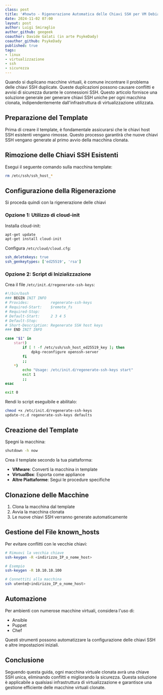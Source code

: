 ```yaml
---
class: post
title: '#howto - Rigenerazione Automatica delle Chiavi SSH per VM Debian/ubuntu Clonate'
date: 2024-11-02 07:00
layout: post
author: Luigi Smiraglio
author_github: geegeek
coauthor: Davide Galati (in arte PsykeDady)
coauthor_github: PsykeDady
published: true
tags:
- linux
- virtualizzazione
- ssh
- sicurezza
---
```


Quando si duplicano macchine virtuali, è comune incontrare il problema delle chiavi SSH duplicate. Queste duplicazioni possono causare conflitti e avvisi di sicurezza durante le connessioni SSH. Questo articolo fornisce una soluzione generale per generare chiavi SSH uniche per ogni macchina clonata, indipendentemente dall'infrastruttura di virtualizzazione utilizzata.

## Preparazione del Template

Prima di creare il template, è fondamentale assicurarsi che le chiavi host SSH esistenti vengano rimosse. Questo processo garantirà che nuove chiavi SSH vengano generate al primo avvio della macchina clonata.

## Rimozione delle Chiavi SSH Esistenti

Esegui il seguente comando sulla macchina template:

```bash
rm /etc/ssh/ssh_host_*
```

## Configurazione della Rigenerazione

Si proceda quindi con la rigenerazione delle chiavi

### Opzione 1: Utilizzo di cloud-init

Installa cloud-init:

```bash
apt-get update
apt-get install cloud-init
```

Configura `/etc/cloud/cloud.cfg`:

```yaml
ssh_deletekeys: true
ssh_genkeytypes: ['ed25519', 'rsa']
```

### Opzione 2: Script di Inizializzazione

Crea il file `/etc/init.d/regenerate-ssh-keys`:

```bash
#!/bin/bash
### BEGIN INIT INFO
# Provides:          regenerate-ssh-keys
# Required-Start:    $remote_fs
# Required-Stop:
# Default-Start:     2 3 4 5
# Default-Stop:
# Short-Description: Regenerate SSH host keys
### END INIT INFO

case "$1" in
    start)
        if [ ! -f /etc/ssh/ssh_host_ed25519_key ]; then
            dpkg-reconfigure openssh-server
        fi
        ;;
    *)
        echo "Usage: /etc/init.d/regenerate-ssh-keys start"
        exit 1
        ;;
esac

exit 0
```

Rendi lo script eseguibile e abilitalo:

```bash
chmod +x /etc/init.d/regenerate-ssh-keys
update-rc.d regenerate-ssh-keys defaults
```

## Creazione del Template

Spegni la macchina:

```bash
shutdown -h now
```

Crea il template secondo la tua piattaforma:

- **VMware**: Converti la macchina in template
- **VirtualBox**: Esporta come appliance
- **Altre Piattaforme**: Segui le procedure specifiche

## Clonazione delle Macchine

1. Clona la macchina dal template
2. Avvia la macchina clonata
3. Le nuove chiavi SSH verranno generate automaticamente

## Gestione del File known_hosts

Per evitare conflitti con le vecchie chiavi:

```bash
# Rimuovi la vecchia chiave
ssh-keygen -R <indirizzo_IP_o_nome_host>

# Esempio
ssh-keygen -R 10.10.10.100

# Connettiti alla macchina
ssh utente@<indirizzo_IP_o_nome_host>
```

## Automazione

Per ambienti con numerose macchine virtuali, considera l'uso di:

- Ansible
- Puppet
- Chef

Questi strumenti possono automatizzare la configurazione delle chiavi SSH e altre impostazioni iniziali.

## Conclusione

Seguendo questa guida, ogni macchina virtuale clonata avrà una chiave SSH unica, eliminando conflitti e migliorando la sicurezza. Questa soluzione è applicabile a qualsiasi infrastruttura di virtualizzazione e garantisce una gestione efficiente delle macchine virtuali clonate.

